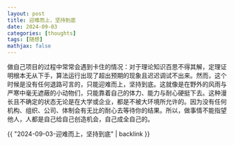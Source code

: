 ```yaml
---
layout: post
title: 迎难而上，坚持到底
date: 2024-09-03
categories: [thoughts]
tags: [随想]
mathjax: false
---
```


做自己项目的过程中常常会遇到卡住的情况：对于理论知识百思不得其解，定理证明根本无从下手，算法运行出现了超出预期的现象且迟迟调试不出来。然而，这个时候是没有任何退路可言的，只能迎难而上，坚持到底。这就像是在野外的风雨与严寒中毫无遮蔽的小动物们，只能靠着自己的体力、能力与耐心硬挺下去。这种漫长且不确定的状态无论是在大学或企业，都是不被大环境所允许的。因为没有任何机构、组织、公司、体制会有无比的耐心去等待你的结果。所以，做事情不能指望他人，人都是自己给自己创造机会，自己成全自己的。

{{ "2024-09-03-迎难而上，坚持到底" | backlink }}
